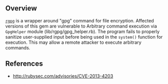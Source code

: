 ## Overview
[`rgpg`](https://rubygems.org/gems/rgpg) is a wrapper around "gpg" command for file encryption.
Affected versions of this gem are vulnerable to Arbitrary command execution via `GpgHelper` module (lib/rgpg/gpg_helper.rb). The program fails to properly sanitize user-supplied input before being used in the `system()` function for execution. This may allow a remote attacker to execute arbitrary commands.

## References
- http://rubysec.com/advisories/CVE-2013-4203
